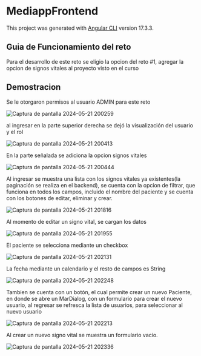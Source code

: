 # MediappFrontend

This project was generated with [Angular CLI](https://github.com/angular/angular-cli) version 17.3.3.

## Guia de Funcionamiento del reto
Para el desarrollo de este reto se eligio la opcion del reto #1, agregar la opcion de signos vitales al proyecto visto en el curso

## Demostracion
Se le otorgaron permisos al usuario ADMIN para este reto

![Captura de pantalla 2024-05-21 200259](https://github.com/jpcamilo/mediapp-frontend-retofinal/assets/24613891/c287527f-631a-492e-be7e-5255c98cc83c)

al ingresar en la parte superior derecha se dejó la visualización del usuario y el rol

![Captura de pantalla 2024-05-21 200413](https://github.com/jpcamilo/mediapp-frontend-retofinal/assets/24613891/b86d9c40-d4fd-4c3f-b3de-28d1d8ba4702)

En la parte señalada se adiciona la opcion signos vitales 

![Captura de pantalla 2024-05-21 200444](https://github.com/jpcamilo/mediapp-frontend-retofinal/assets/24613891/ebb4e221-c5eb-403b-9f60-f18546cd03b4)

Al ingresar se muestra una lista con los signos vitales ya existentes(la paginación se realiza en el backend), se cuenta con la opcion de filtrar, que funciona en todos los campos, incluido el nombre del paciente
y se cuenta con los botones de editar, eliminar y crear.

![Captura de pantalla 2024-05-21 201816](https://github.com/jpcamilo/mediapp-frontend-retofinal/assets/24613891/34183313-b580-4dfd-967b-40602b44547e)

Al momento de editar un signo vital, se cargan los datos

![Captura de pantalla 2024-05-21 201955](https://github.com/jpcamilo/mediapp-frontend-retofinal/assets/24613891/1117a4cf-d2c3-4c04-ac5c-312f142f9b53)

El paciente se selecciona mediante un checkbox 

![Captura de pantalla 2024-05-21 202131](https://github.com/jpcamilo/mediapp-frontend-retofinal/assets/24613891/9c9c456f-e7fe-485f-9fd5-92db71ac079b)

La fecha mediante un calendario y el resto de campos es String

![Captura de pantalla 2024-05-21 202248](https://github.com/jpcamilo/mediapp-frontend-retofinal/assets/24613891/71c90ac5-0ede-4c55-bfde-a7c89812c645)

Tambien se cuenta con un botón, el cual permite crear un nuevo Paciente, en donde se abre un MarDialog, con un formulario para crear el nuevo usuario, al regresar se refresca la lista de usuarios, para seleccionar al nuevo usuario

![Captura de pantalla 2024-05-21 202213](https://github.com/jpcamilo/mediapp-frontend-retofinal/assets/24613891/e3f69d59-0447-438b-8599-041b2cc15fc5)

Al crear un nuevo signo vital se muestra un formulario vacío.

![Captura de pantalla 2024-05-21 202336](https://github.com/jpcamilo/mediapp-frontend-retofinal/assets/24613891/1de7b55d-a5c2-4e0c-85c6-0651dd76aae4)

